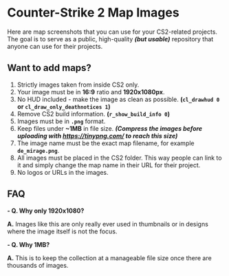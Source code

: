 # Counter-Strike 2 Map Images
Here are map screenshots that you can use for your CS2-related projects. The goal is to serve as a public, high-quality ***(but usable)*** repository that anyone can use for their projects.

## Want to add maps?
1. Strictly images taken from inside CS2 only.
2. Your image must be in **16:9** ratio and **1920x1080px**.
3. No HUD included - make the image as clean as possible. **(`cl_drawhud 0` or `cl_draw_only_deathnotices 1`)**
4. Remove CS2 build information. **(`r_show_build_info 0`)**
5. Images must be in **`.png`** format.
6. Keep files under **~1MB** in file size. ***(Compress the images before uploading with https://tinypng.com/ to reach this size)***
7. The image name must be the exact map filename, for example **`de_mirage.png`**.
8. All images must be placed in the CS2 folder. This way people can link to it and simply change the map name in their URL for their project.
9. No logos or URLs in the images.

## FAQ
**- Q. Why only 1920x1080?**

**A.** Images like this are only really ever used in thumbnails or in designs where the image itself is not the focus.

**- Q. Why 1MB?**

**A.** This is to keep the collection at a manageable file size once there are thousands of images.
